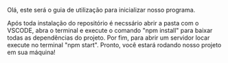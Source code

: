 Olá, este será o guia de utilização para inicializar nosso programa. 

Após toda instalação do repositório é necssário abrir a pasta com o VSCODE, abra o terminal e execute o comando "npm install" para baixar todas as dependências do projeto. Por fim, para abrir um servidor locar execute no terminal "npm start". Pronto, você estará rodando nosso projeto em sua máquina!


